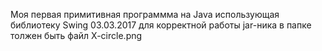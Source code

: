 Моя первая примитивная программма на Java использующая библиотеку Swing 03.03.2017
для корректной работы jar-ника в папке толжен быть файл X-circle.png